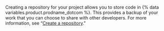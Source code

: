 Creating a repository for your project allows you to store code in {% data variables.product.prodname_dotcom %}. This provides a backup of your work that you can choose to share with other developers. For more information, see “[Create a repository](/get-started/quickstart/create-a-repo)."
